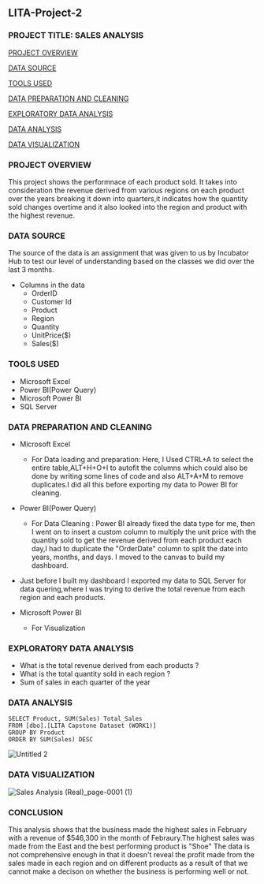 ## LITA-Project-2

### PROJECT TITLE: SALES ANALYSIS

[PROJECT OVERVIEW](project-overview)

[DATA SOURCE](data-source)

[TOOLS USED](tools-used)

[DATA PREPARATION AND CLEANING](data-preparation-and-cleaning)

[EXPLORATORY DATA ANALYSIS](exploratory-data-analysis)

[DATA ANALYSIS](data-analysis)

[DATA VISUALIZATION](data-visualization)

### PROJECT OVERVIEW
This project shows the performnace of each product sold. It takes into consideration the revenue derived from various regions on each product over the years breaking it down into quarters,it indicates how the quantity sold changes overtime and it also looked into the region and product with the highest revenue. 

### DATA SOURCE
The source of the data is an assignment that was given to us by Incubator Hub to test our level of understanding based on the classes we did over the last 3 months.
- Columns in the data
    * OrderID
    * Customer Id
    * Product
    * Region
    * Quantity
    * UnitPrice($)
    * Sales($)

### TOOLS USED
- Microsoft Excel
- Power BI(Power Query)
- Microsoft Power BI
- SQL Server

### DATA PREPARATION AND CLEANING
- Microsoft Excel
    * For Data loading and preparation: Here, I Used CTRL+A to select the entire table,ALT+H+O+I to autofit the columns which could also be done by writing some lines of code and also ALT+A+M to remove duplicates.I did all this before exporting my data to Power BI for cleaning.

 - Power BI(Power Query)
     * For Data Cleaning : Power BI already fixed the data type for me, then I went on to insert a custom column to multiply the unit price with the quantity sold to get the revenue derived from each product each day,I had to duplicate the "OrderDate" column to split the date into years, months, and days.
       I moved to the canvas to build my dashboard.
       
- Just before I built my dashboard I exported my data to SQL Server for data quering,where I was trying to derive the total revenue from each region and each products.
         
- Microsoft Power BI
     * For Visualization
 
### EXPLORATORY DATA ANALYSIS
- What is the total revenue derived from each products ?
- What is the total quantity sold in each region ?
- Sum of sales in each quarter of the year

### DATA ANALYSIS
```
SELECT Product, SUM(Sales) Total_Sales
FROM [dbo].[LITA Capstone Dataset (WORK1)]
GROUP BY Product
ORDER BY SUM(Sales) DESC
```
![Untitled 2](https://github.com/user-attachments/assets/169ee4bc-0a2d-458a-a392-08b40623463a)

### DATA VISUALIZATION 
![Sales Analysis (Real)_page-0001 (1)](https://github.com/user-attachments/assets/d9cc4551-7aa4-4dc8-b272-588fa35375c3)

### CONCLUSION 
This analysis shows that the business made the highest sales in February with a revenue of $546,300 in the month of Febraury.The highest sales was made from the East and the best performing product is "Shoe"
The data is not comprehensive enough in that it doesn't reveal the profit made from the sales made in each region and on different products as a result of that we cannot make a decison on whether the business is performing well or not.

